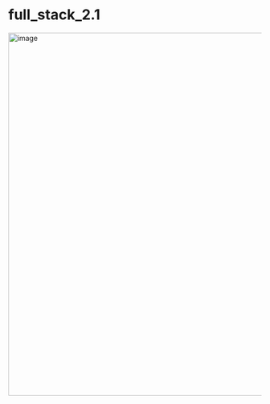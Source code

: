 # full_stack_2.1
<img width="1036" height="723" alt="image" src="https://github.com/user-attachments/assets/1c83c81d-14b7-45e1-8472-0c04bf4b8fc9" />
